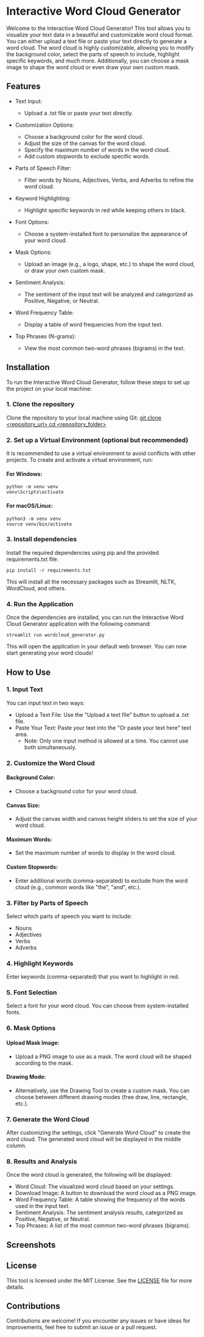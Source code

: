 # Interactive Word Cloud Generator
Welcome to the Interactive Word Cloud Generator! This tool allows you to visualize your text data in a beautiful and customizable word cloud format. You can either upload a text file or paste your text directly to generate a word cloud. The word cloud is highly customizable, allowing you to modify the background color, select the parts of speech to include, highlight specific keywords, and much more. Additionally, you can choose a mask image to shape the word cloud or even draw your own custom mask.

## Features
- Text Input:

  - Upload a .txt file or paste your text directly.
- Customization Options:

  - Choose a background color for the word cloud.
  - Adjust the size of the canvas for the word cloud.
  - Specify the maximum number of words in the word cloud.
  - Add custom stopwords to exclude specific words.
- Parts of Speech Filter:

  - Filter words by Nouns, Adjectives, Verbs, and Adverbs to refine the word cloud.
- Keyword Highlighting:

  - Highlight specific keywords in red while keeping others in black.
- Font Options:

  - Choose a system-installed font to personalize the appearance of your word cloud.
- Mask Options:

  - Upload an image (e.g., a logo, shape, etc.) to shape the word cloud, or draw your own custom mask.
- Sentiment Analysis:

  - The sentiment of the input text will be analyzed and categorized as Positive, Negative, or Neutral.
- Word Frequency Table:

  - Display a table of word frequencies from the input text.
- Top Phrases (N-grams):

  - View the most common two-word phrases (bigrams) in the text.
## Installation
To run the Interactive Word Cloud Generator, follow these steps to set up the project on your local machine:

### 1. Clone the repository
Clone the repository to your local machine using Git:
[git clone <repository_url>
cd <repository_folder>](https://github.com/oarisur/Interactive-WordCloud-Generator.git)

### 2. Set up a Virtual Environment (optional but recommended)
It is recommended to use a virtual environment to avoid conflicts with other projects. To create and activate a virtual environment, run:

#### For Windows:
````
python -m venv venv
venv\Scripts\activate
````

#### For macOS/Linux:
````
python3 -m venv venv
source venv/bin/activate
````
### 3. Install dependencies
Install the required dependencies using pip and the provided requirements.txt file:
````
pip install -r requirements.txt
````
This will install all the necessary packages such as Streamlit, NLTK, WordCloud, and others.

### 4. Run the Application
Once the dependencies are installed, you can run the Interactive Word Cloud Generator application with the following command:
````
streamlit run wordcloud_generator.py
````
This will open the application in your default web browser. You can now start generating your word clouds!

## How to Use
### 1. Input Text
You can input text in two ways:

- Upload a Text File: Use the "Upload a text file" button to upload a .txt file.
- Paste Your Text: Paste your text into the "Or paste your text here" text area.
  - Note: Only one input method is allowed at a time. You cannot use both simultaneously.

### 2. Customize the Word Cloud
#### Background Color:
- Choose a background color for your word cloud.
#### Canvas Size:
- Adjust the canvas width and canvas height sliders to set the size of your word cloud.
#### Maximum Words:
- Set the maximum number of words to display in the word cloud.
#### Custom Stopwords:
- Enter additional words (comma-separated) to exclude from the word cloud (e.g., common words like "the", "and", etc.).
### 3. Filter by Parts of Speech
Select which parts of speech you want to include:

- Nouns
- Adjectives
- Verbs
- Adverbs
### 4. Highlight Keywords
Enter keywords (comma-separated) that you want to highlight in red.

### 5. Font Selection
Select a font for your word cloud. You can choose from system-installed fonts.

### 6. Mask Options
#### Upload Mask Image:
- Upload a PNG image to use as a mask. The word cloud will be shaped according to the mask.
#### Drawing Mode:
- Alternatively, use the Drawing Tool to create a custom mask. You can choose between different drawing modes (free draw, line, rectangle, etc.).
### 7. Generate the Word Cloud
After customizing the settings, click "Generate Word Cloud" to create the word cloud. The generated word cloud will be displayed in the middle column.

### 8. Results and Analysis
Once the word cloud is generated, the following will be displayed:

- Word Cloud: The visualized word cloud based on your settings.
- Download Image: A button to download the word cloud as a PNG image.
- Word Frequency Table: A table showing the frequency of the words used in the input text.
- Sentiment Analysis: The sentiment analysis results, categorized as Positive, Negative, or Neutral.
- Top Phrases: A list of the most common two-word phrases (bigrams).

## Screenshots

## License
This tool is licensed under the MIT License. See the [LICENSE](LICENSE) file for more details.

## Contributions
Contributions are welcome! If you encounter any issues or have ideas for improvements, feel free to submit an issue or a pull request.
